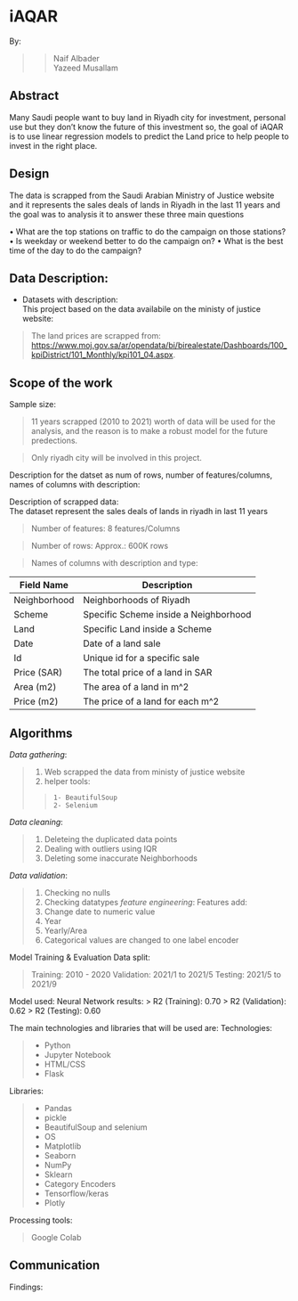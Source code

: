 
# iAQAR

By:
> >  Naif Albader </br>
> >  Yazeed Musallam



## Abstract
Many Saudi people want to buy land in Riyadh city for investment, personal use but they don’t know the future of this investment so, the goal of iAQAR is to use linear regression models to predict the Land price to help people to invest in the right place.

## Design
The data is scrapped from the Saudi Arabian Ministry of Justice website and it represents the sales deals of lands in Riyadh in the last 11 years and the goal was to analysis it to answer these three main questions

•	What are the top stations on traffic to do the campaign on those stations?
•	Is weekday or weekend better to do the campaign on?
•	What is the best time of the day to do the campaign?


## Data Description:
* Datasets with description: </br>
This project based on the data availabile on the ministy of justice website:

> The land prices are scrapped from: https://www.moj.gov.sa/ar/opendata/bi/birealestate/Dashboards/100_kpiDistrict/101_Monthly/kpi101_04.aspx. <br />


## Scope of the work
Sample size:

>  11 years scrapped (2010 to 2021) worth of data will be used for the analysis, and the reason is to make a robust model for the future predections.

> Only riyadh city will be involved in this project.

Description for the datset as num of rows, number of features/columns, names of columns with description:

Description of scrapped data: </br>
The dataset represent the sales deals of lands in riyadh in last 11 years

> Number of features:  8 features/Columns

> Number of rows: Approx.: 600K rows

> Names of columns with description and type:

| Field Name | Description                                                                      |
|-------------|---------------------------------------------------------------------------------|
| Neighborhood| Neighborhoods of Riyadh                                                         |
| Scheme      | Specific Scheme inside a Neighborhood                                           |                                 |
| Land        | Specific Land inside a Scheme                                                   |
| Date        | Date of a land sale                                                             |
| Id          | Unique id for a specific sale                                                   |
| Price (SAR) | The total price of a land in SAR                                                |
| Area (m2)	  | The area of a land in m^2                                                       |                          |
| Price (m2)  | The price of a land for each m^2                                                |


## Algorithms

*Data gathering*:
> 1) Web scrapped the data from ministy of justice website
> 2) helper tools:
> >     1- BeautifulSoup
> >     2- Selenium

*Data cleaning*:
> 1) Deleteing the duplicated data points
> 2) Dealing with outliers using IQR
> 3) Deleting some inaccurate Neighborhoods

*Data validation*:
> 1) Checking no nulls
> 2) Checking datatypes
*feature engineering*:
Features add:
 > 1)  Change date to numeric value
 > 2)  Year
 > 3) Yearly/Area
 > 4) Categorical values are changed to one label  encoder
 
 Model Training &  Evaluation 
Data split:
 >  Training: 2010 - 2020 
 >  Validation: 2021/1 to 2021/5
 >  Testing: 2021/5 to 2021/9

Model used: Neural Network
  results:
    > R2 (Training): 0.70 
    > R2 (Validation):  0.62
    > R2 (Testing):  0.60
 









The main technologies and libraries that will be used are:
Technologies:
> - Python
> - Jupyter Notebook
> - HTML/CSS
> - Flask

Libraries:
> - Pandas
> - pickle
> - BeautifulSoup and selenium
> - OS
> - Matplotlib
> - Seaborn
> - NumPy
> - Sklearn
> - Category Encoders
> - Tensorflow/keras
> - Plotly

Processing tools: 
> Google Colab

## Communication
Findings:

